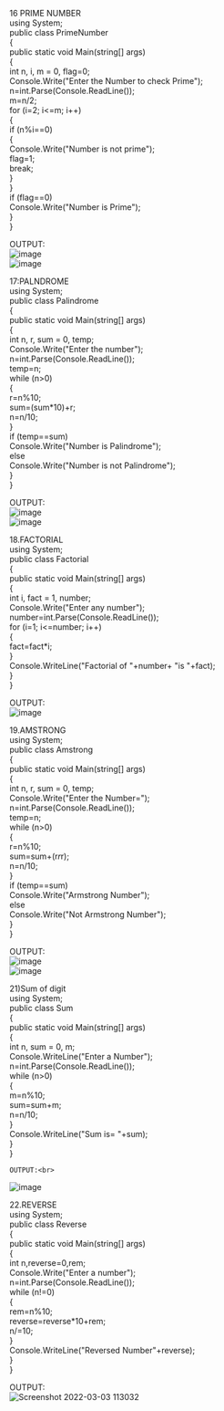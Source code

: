 16 PRIME NUMBER<br>
using System;<br>
public class PrimeNumber<br>
{<br>
    public static void Main(string[] args)<br>
    {<br>
        int n, i, m = 0, flag=0;<br>
        Console.Write("Enter the Number to check Prime");<br>
            n=int.Parse(Console.ReadLine());<br>
        m=n/2;<br>
        for (i=2; i<=m; i++)<br>
        {<br>
            if (n%i==0)<br>
            {<br>
                Console.Write("Number is not prime");<br>
                flag=1;<br>
                break;<br>
            } <br>
        }<br>
        if (flag==0)<br>
            Console.Write("Number is Prime");<br>
    }<br>
}<br>

OUTPUT:<br>
![image](https://user-images.githubusercontent.com/98145365/155660263-381f8ea6-1b35-4ed9-8643-345b0d5def39.png)<br>
![image](https://user-images.githubusercontent.com/98145365/155660400-995429b6-f7d4-4942-acb6-a2cbdd6fcd09.png)<br>

17:PALNDROME<br>
using System;<br>
public class Palindrome<br>
{<br>
    public static void Main(string[] args)<br>
    {<br>
        int n, r, sum = 0, temp;<br>
        Console.Write("Enter the number");<br>
        n=int.Parse(Console.ReadLine());<br>
        temp=n;<br>
        while (n>0)<br>
        {<br>
            r=n%10;<br>
            sum=(sum*10)+r;<br>
            n=n/10;<br>
        }<br>
        if (temp==sum)<br>
            Console.Write("Number is Palindrome");<br>
        else<br>
            Console.Write("Number is not Palindrome");<br>
    }<br>
}<br>

OUTPUT:<br>
![image](https://user-images.githubusercontent.com/98145365/155662205-08262ff8-e93e-4f67-ab49-87a902e1e978.png)<br>
![image](https://user-images.githubusercontent.com/98145365/155662303-0a68c3e0-b01c-4e57-b9d9-facab849da17.png)<br>

18.FACTORIAL<br>
using System;<br>
public class Factorial<br>
{<br>
    public static void Main(string[] args)<br>
    {<br>
        int i, fact = 1, number;<br>
        Console.Write("Enter any number");<br>
        number=int.Parse(Console.ReadLine());<br>
            for (i=1; i<=number; i++)<br>
        {<br>
            fact=fact*i;<br>
        }<br>
        Console.WriteLine("Factorial of "+number+ "is "+fact);<br>
    }<br>
}<br>

OUTPUT:<br>
![image](https://user-images.githubusercontent.com/98145365/155663931-84a4f76d-c2df-4055-a34d-61ef404f5df2.png)<br>

19.AMSTRONG<br>
using System;<br>
public class Amstrong<br>
{<br>
    public static void Main(string[] args)<br>
    {<br>
        int n, r, sum = 0, temp;<br>
        Console.Write("Enter the Number=");<br>
        n=int.Parse(Console.ReadLine());<br>
        temp=n;<br>
        while (n>0)<br>
        {<br>
            r=n%10;<br>
            sum=sum+(r*r*r);<br>
            n=n/10;<br>
        }<br>
        if (temp==sum)<br>
            Console.Write("Armstrong Number");<br>
        else<br>
            Console.Write("Not Armstrong Number");<br>
    }<br>
}<br>

OUTPUT:<br>
![image](https://user-images.githubusercontent.com/98145365/155666477-0d929e93-15a8-4f20-8232-afa7912c98fe.png)<br>
![image](https://user-images.githubusercontent.com/98145365/155667664-28f55c90-dd48-4eeb-9717-3a8fd707c39b.png)<br>

21)Sum of digit<br>
using System;<br>
public class Sum<br>
{<br>
    public static void Main(string[] args)<br>
    {<br>
        int n, sum = 0, m;<br>
        Console.WriteLine("Enter a Number");<br>
        n=int.Parse(Console.ReadLine());<br>
        while (n>0)<br>
        {<br>
            m=n%10;<br>
            sum=sum+m;<br>
            n=n/10;<br>
        }<br>
            Console.WriteLine("Sum is= "+sum);<br>
        }<br>
    }<br>
    
    OUTPUT:<br>
![image](https://user-images.githubusercontent.com/98145365/155669009-93e4d0fd-7f15-4649-a6ab-94ccbb00454a.png)<br>


22.REVERSE<br>
using System;<br>
public class Reverse<br>
{<br>
    public static void Main(string[] args)<br>
    {<br>
        int n,reverse=0,rem;<br>
        Console.Write("Enter a number");<br>
        n=int.Parse(Console.ReadLine());<br>
        while (n!=0)<br>
        {<br>
            rem=n%10;<br>
            reverse=reverse*10+rem;<br>
            n/=10;<br>
}<br>
        Console.WriteLine("Reversed Number"+reverse);<br>
    }<br>
}<br>

OUTPUT:<br>
![Screenshot 2022-03-03 113032](https://user-images.githubusercontent.com/98145032/156505670-e58df890-a97d-46f5-b77d-0c51ce4c8496.png)

